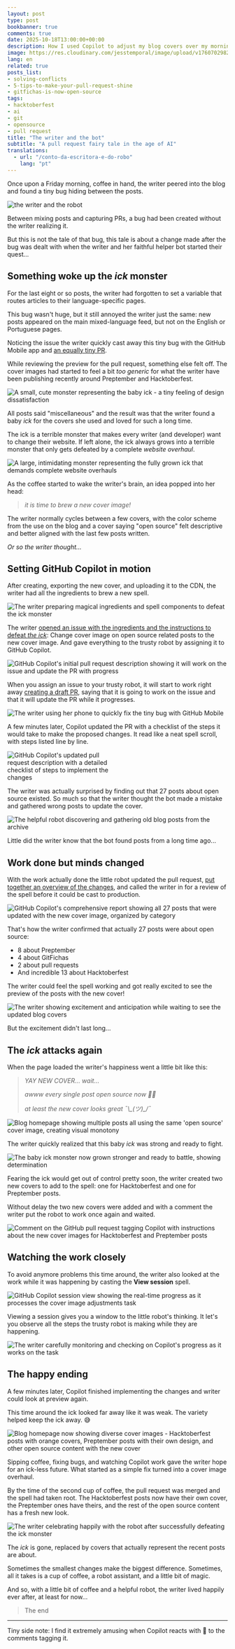 ```yaml
---
layout: post
type: post
bookbanner: true
comments: true
date: 2025-10-18T13:00:00+00:00
description: How I used Copilot to adjust my blog covers over my morning cup of coffee
image: https://res.cloudinary.com/jesstemporal/image/upload/v1760702982/covers/opensource_p4btht.png
lang: en
related: true
posts_list:
- solving-conflicts
- 5-tips-to-make-your-pull-request-shine
- gitfichas-is-now-open-source
tags:
- hacktoberfest
- ai
- git
- opensource
- pull request
title: "The writer and the bot"
subtitle: "A pull request fairy tale in the age of AI"
translations:
  - url: "/conto-da-escritora-e-do-robo"
    lang: "pt"
---
```


Once upon a Friday morning, coffee in hand, the writer peered into the blog and found a tiny bug hiding between the posts.

<img alt="the writer and the robot" src="https://res.cloudinary.com/jesstemporal/image/upload/v1760846392/images/writer-finds-a-bug_ezpypk.png" class="img-post">

Between mixing posts and capturing PRs, a bug had been created without the writer realizing it.

But this is not the tale of that bug, this tale is about a change made after the bug was dealt with when the writer and her faithful helper bot started their quest...

## Something woke up the *ick* monster

For the last eight or so posts, the writer had forgotten to set a variable that routes articles to their language-specific pages.

This bug wasn't huge, but it still annoyed the writer just the same: new posts appeared on the main mixed-language feed, but not on the English or Portuguese pages.

Noticing the issue the writer quickly cast away this tiny bug with the GitHub Mobile app and [an equally tiny PR](https://github.com/jtemporal/jtemporal.github.io/pull/349).

While reviewing the preview for the pull request, something else felt off. The cover images had started to feel a bit _too generic_ for what the writer have been publishing recently around Preptember and Hacktoberfest.

<img alt="A small, cute monster representing the baby ick - a tiny feeling of design dissatisfaction" src="https://res.cloudinary.com/jesstemporal/image/upload/v1760846473/images/baby-ick_xdh29w.png" class="img-post">

All posts said "miscellaneous" and the result was that the writer found a baby *ick* for the covers she used and loved for such a long time.

The ick is a terrible monster that makes every writer (and developer) want to change their website. If left alone, the ick always grows into a terrible monster that only gets defeated by a complete _website overhaul_.

<img alt="A large, intimidating monster representing the fully grown ick that demands complete website overhauls" src="https://res.cloudinary.com/jesstemporal/image/upload/v1760846545/images/the-ick-fully-grown_c8gvp3.png" class="img-post">

As the coffee started to wake the writer's brain, an idea popped into her head:

> *it is time to brew a new cover image!*

The writer normally cycles between a few covers, with the color scheme from the use on the blog and a cover saying "open source" felt descriptive and better aligned with the last few posts written.

*Or so the writer thought...*

## Setting GitHub Copilot in motion

After creating, exporting the new cover, and uploading it to the CDN, the writer had all the ingredients to brew a new spell.

<img alt="The writer preparing magical ingredients and spell components to defeat the ick monster" src="https://res.cloudinary.com/jesstemporal/image/upload/v1760846884/images/the-writer-ready-for-the-spell_qrip6v.png" class="img-post">

The writer [opened an issue with the ingredients and the instructions to defeat _the ick_](https://github.com/jtemporal/jtemporal.github.io/issues/350): Change cover image on open source related posts to the new cover image. And gave everything to the trusty robot by assigning it to GitHub Copilot.

<img alt="GitHub Copilot's initial pull request description showing it will work on the issue and update the PR with progress" src="https://res.cloudinary.com/jesstemporal/image/upload/v1760753384/images/01-initial-pr-description-by-copilot_e129m8.jpg" class="img-post"/>

When you assign an issue to your trusty robot, it will start to work right away [creating a draft PR](https://github.com/jtemporal/jtemporal.github.io/pull/351), saying that it is going to work on the issue and that it will update the PR while it progresses.

<img alt="The writer using her phone to quickly fix the tiny bug with GitHub Mobile" src="https://res.cloudinary.com/jesstemporal/image/upload/v1760850297/images/writer-on-the-phone-fixing-the-tiny-bug_qhikku.png" class="img-post">

A few minutes later, Copilot updated the PR with a checklist of the steps it would take to make the proposed changes. It read like a neat spell scroll, with steps listed line by line.

<img alt="GitHub Copilot's updated pull request description with a detailed checklist of steps to implement the changes" src="https://res.cloudinary.com/jesstemporal/image/upload/v1760753384/images/02-copilot-update-description-with-checklist_djg4z1.jpg" class="img-post" style="max-width: 50%"/>

The writer was actually surprised by finding out that 27 posts about open source existed. So much so that the writer thought the bot made a mistake and gathered wrong posts to update the cover.

<img alt="The helpful robot discovering and gathering old blog posts from the archive" src="https://res.cloudinary.com/jesstemporal/image/upload/v1760847177/images/robot-found-posts_awnswf.png" class="img-post">

Little did the writer know that the bot found posts from a long time ago...

## Work done but minds changed

With the work actually done the little robot updated the pull request, [put together an overview of the changes](https://github.com/jtemporal/jtemporal.github.io/pull/351), and called the writer in for a review of the spell before it could be cast to production.

<img alt="GitHub Copilot's comprehensive report showing all 27 posts that were updated with the new cover image, organized by category" src="https://res.cloudinary.com/jesstemporal/image/upload/v1760753384/images/03-copilot-report-on-all-changes-made_rh2k5y.jpg" class="img-post"/>

That's how the writer confirmed that actually 27 posts were about open source:

- 8 about Preptember
- 4 about GitFichas
- 2 about pull requests
- And incredible 13 about Hacktoberfest

The writer could feel the spell working and got really excited to see the preview of the posts with the new cover!

<img alt="The writer showing excitement and anticipation while waiting to see the updated blog covers" src="https://res.cloudinary.com/jesstemporal/image/upload/v1760849469/images/the-writer-excited-for-the-updates_swlzvs.png" class="img-post"/>

But the excitement didn't last long...

## The *ick* attacks again

When the page loaded the writer's happiness went a little bit like this:

> *YAY NEW COVER... wait...*
>
> *awww every single post open source now 😮‍💨*
> 
> *at least the new cover looks great ¯\\\_(ツ)_/¯*

<img alt="Blog homepage showing multiple posts all using the same 'open source' cover image, creating visual monotony" src="https://res.cloudinary.com/jesstemporal/image/upload/v1760753420/images/04-all-covers-with-open-source-ick_s0j7pt.jpg" class="img-post"/>

The writer quickly realized that this baby *ick* was strong and ready to fight.

<img alt="The baby ick monster now grown stronger and ready to battle, showing determination" src="https://res.cloudinary.com/jesstemporal/image/upload/v1760847721/images/tiny-ick-ready-to-fight_hzbfmi.png" class="img-post">

Fearing the ick would get out of control pretty soon, the writer created two new covers to add to the spell: one for Hacktoberfest and one for Preptember posts.

Without delay the two new covers were added and with a comment the writer put the robot to work once again and waited.

<img alt="Comment on the GitHub pull request tagging Copilot with instructions about the new cover images for Hacktoberfest and Preptember posts" src="https://res.cloudinary.com/jesstemporal/image/upload/v1760753384/images/05-comment-tag-copilot-to-make-adjustments_qiva0v.jpg" class="img-post"/>

## Watching the work closely

To avoid anymore problems this time around, the writer also looked at the work while it was happening by casting the **View session** spell.

<img alt="GitHub Copilot session view showing the real-time progress as it processes the cover image adjustments task" src="https://res.cloudinary.com/jesstemporal/image/upload/v1760753384/images/06-copilot-working-on-the-adjustments_ymbpse.jpg" class="img-post"/>

Viewing a session gives you a window to the little robot's thinking. It let's you observe all the steps the trusty robot is making while they are happening.

<img alt="The writer carefully monitoring and checking on Copilot's progress as it works on the task" src="https://res.cloudinary.com/jesstemporal/image/upload/v1760850610/images/writer-checking-on-copilots-work_yg1q6o.png" class="img-post"/>

## The happy ending

A few minutes later, Copilot finished implementing the changes and writer could look at preview again.

This time around the ick looked far away like it was weak. The variety helped keep the ick away. 😅

<img alt="Blog homepage now showing diverse cover images - Hacktoberfest posts with orange covers, Preptember posts with their own design, and other open source content with the new cover" src="https://res.cloudinary.com/jesstemporal/image/upload/v1760753420/images/07-newcovers-in-place_sy23sg.jpg" class="img-post"/>

Sipping coffee, fixing bugs, and watching Copilot work gave the writer hope for an ick-less future. What started as a simple fix turned into a cover image overhaul.

By the time of the second cup of coffee, the pull request was merged and the spell had taken root. The Hacktoberfest posts now have their own cover, the Preptember ones have theirs, and the rest of the open source content has a fresh new look.

<img alt="The writer celebrating happily with the robot after successfully defeating the ick monster" src="https://res.cloudinary.com/jesstemporal/image/upload/v1760848861/images/happy-ending-happy-writer_x6xzud.png" class="img-post">

The *ick* is gone, replaced by covers that actually represent the recent posts are about.

Sometimes the smallest changes make the biggest difference. Sometimes, all it takes is a cup of coffee, a robot assistant, and a little bit of magic.

And so, with a little bit of coffee and a helpful robot, the writer lived happily ever after, at least for now...

> The end

---

Tiny side note: I find it extremely amusing when Copilot reacts with 👀 to the comments tagging it.
